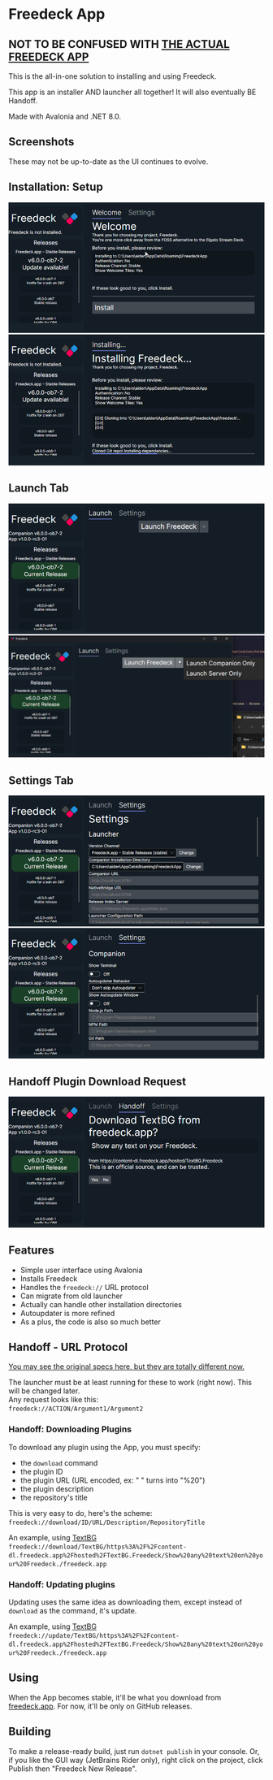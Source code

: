 ﻿# Freedeck App

## NOT TO BE CONFUSED WITH [THE ACTUAL FREEDECK APP](https://github.com/freedeck/freedeck)

This is the all-in-one solution to installing and using Freedeck.  

This app is an installer AND launcher all together! It will also eventually BE Handoff.

Made with Avalonia and .NET 8.0.

## Screenshots
These may not be up-to-date as the UI continues to evolve.  

## Installation: Setup
![Setup tab](ss/UIISetup.png)
![Setup tab, installing](ss/UIISetupProgress.png)


## Launch Tab
![Launch tab](ss/UIMain.png)
![Launch tab with Companion or Server Only showing](ss/UIMainExtended.png)

## Settings Tab
![Settings tab](ss/UISettings.png)
![Settings tab, showing Companion settings](ss/UISettingsExtended.png)

## Handoff Plugin Download Request
![Download request](ss/UIHDownload.png)

## Features

- Simple user interface using Avalonia
- Installs Freedeck
- Handles the `freedeck://` URL protocol
- Can migrate from old launcher
- Actually can handle other installation directories
- Autoupdater is more refined
- As a plus, the code is also so much better

## Handoff - URL Protocol
[You may see the original specs here, but they are totally different now.](https://github.com/Freedeck/handoff)

The launcher must be at least running for these to work (right now). This will be changed later.  
Any request looks like this:  
`freedeck://ACTION/Argument1/Argument2`

### Handoff: Downloading Plugins
To download any plugin using the App, you must specify:
- the `download` command
- the plugin ID
- the plugin URL (URL encoded, ex: " " turns into "%20")
- the plugin description
- the repository's title

This is very easy to do, here's the scheme: `freedeck://download/ID/URL/Description/RepositoryTitle`  

An example, using [TextBG](https://github.com/Freedeck/TextBG)
`freedeck://download/TextBG/https%3A%2F%2Fcontent-dl.freedeck.app%2Fhosted%2FTextBG.Freedeck/Show%20any%20text%20on%20your%20Freedeck./freedeck.app`

### Handoff: Updating plugins
Updating uses the same idea as downloading them, except instead of `download` as the command, it's update.

An example, using [TextBG](https://github.com/Freedeck/TextBG)
`freedeck://update/TextBG/https%3A%2F%2Fcontent-dl.freedeck.app%2Fhosted%2FTextBG.Freedeck/Show%20any%20text%20on%20your%20Freedeck./freedeck.app`

## Using

When the App becomes stable, it'll be what you download from [freedeck.app](https://freedeck.app). For now, it'll be only on GitHub releases.

## Building

To make a release-ready build, just run `dotnet publish` in your console.
Or, if you like the GUI way (JetBrains Rider only), right click on the project, click Publish then "Freedeck New Release". 